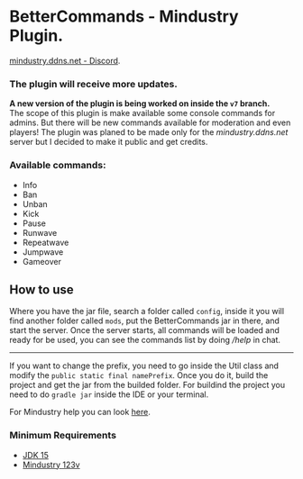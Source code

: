 # BetterCommands - Mindustry Plugin.
[mindustry.ddns.net - Discord](https://discord.gg/6gaRWsp).

### The plugin will receive more updates.

**A new version of the plugin is being worked on inside the `v7` branch.**<br>
The scope of this plugin is make available some console commands for admins. But there will be new commands available for moderation and even players!
The plugin was planed to be made only for the *mindustry.ddns.net* server but I decided to make it public and get credits.

### Available commands:

- Info
- Ban
- Unban
- Kick
- Pause
- Runwave
- Repeatwave
- Jumpwave
- Gameover

## How to use

Where you have the jar file, search a folder called `config`, inside it you will find another folder called `mods`, put the BetterCommands jar in there, and start the server. Once the server starts, all commands will be loaded and ready for be used, you can see the commands list by doing */help* in chat.

---

If you want to change the prefix, you need to go inside the Util class and modify the `public static final namePrefix`. Once you do it, build the project and get the jar from the builded folder. For buildind the project you need to do `gradle jar` inside the IDE or your terminal.

For Mindustry help you can look [here](https://github.com/Anuken/Mindustry/blob/master/README.md).

### Minimum Requirements

- [JDK 15](https://adoptopenjdk.net/)
- [Mindustry 123v](https://anuke.itch.io/mindustry)

